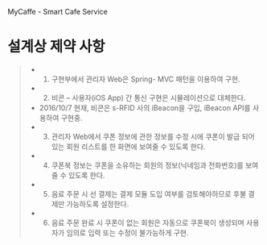 MyCaffe - Smart Cafe Service

# 설계상 제약 사항
>- 1. 구현부에서 관리자 Web은 Spring- MVC 패턴을 이용하여 구현.
>- 2. 비콘 – 사용자(iOS App) 간 통신 구현은 시뮬레이션으로 대체한다.
>- 2016/10/7 현재, 비콘은 s-RFID 사의 iBeacon을 구입, iBeacon API를 사용하여 구현중.
>- 3. 관리자 Web에서 쿠폰 정보에 관한 정보를 수정 시에 쿠폰이 발급 되어있는 회원 리스트를 한 화면에 보여줄 수 있도록 한다.
>- 4. 쿠폰북 정보는 쿠폰을 소유하는 회원의 정보(닉네임과 전화번호)를 보여줄 수 있도록 한다.
>- 5. 음료 주문 시 선 결제는 결제 모듈 도입 여부를 검토해야하므로 후불 결제만 가능하도록 설정한다.
>- 6. 음료 주문 완료 시 쿠폰이 없는 회원은 자동으로 쿠폰북이 생성되며 사용자가 임의로 입력 또는 수정이 불가능하게 구현.
